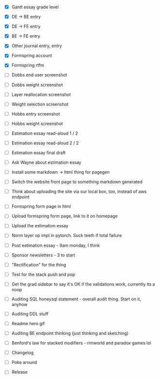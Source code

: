 - [x] Gantt essay grade level
- [x] DE -> BE entry
- [x] DE -> FE entry
- [x] BE -> FE entry
- [x] Other journal entry, entry

- [x] Formspring account
- [x] Formspring rtfm
- [ ] Dobbs end user screenshot
- [ ] Dobbs weight screenshot
- [ ] Layer reallocation screenshot
- [ ] Weight selection screenshot
- [ ] Hobbs entry screenshot
- [ ] Hobbs weight screenshot
- [ ] Estimation essay read-aloud 1 / 2
- [ ] Estimation essay read-aloud 2 / 2
- [ ] Estimation essay final draft
- [ ] Ask Wayne about estimation essay

- [ ] Install some markdown -> html thing for pagegen
- [ ] Switch the website front page to something markdown generated
- [ ] Think about uploading the site via our local box, too, instead of aws endpoint
- [ ] Formspring form page in html
- [ ] Upload formspring form page, link to it on homepage
- [ ] Upload the estimation essay
- [ ] Norm layer op impl in pytorch. Suck teeth if total failure
- [ ] Post estimation essay - 9am monday, I think
- [ ] Sponsor newsletters - 3 to start

- [ ] "Rectification" for the thing
- [ ] Test for the stack push and pop
- [ ] Get the grad sidebar to say it's OK if the validations work, currently its a noop
- [ ] Auditing SQL honeysql statement - overall audit thing. Start on it, anyhow
- [ ] Auditing DDL stuff

- [ ] Readme hero gif
- [ ] Auditing BE endpoint thinking (just thinking and sketching)
- [ ] Benford's law for stacked modifiers - rimworld and paradox games lol
- [ ] Changelog
- [ ] Poke around
- [ ] Release
